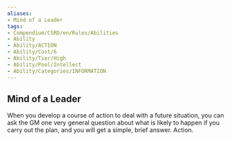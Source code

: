 ```yaml
---
aliases:
- Mind of a Leader
tags:
- Compendium/CSRD/en/Rules/Abilities
- Ability
- Ability/ACTION
- Ability/Cost/6
- Ability/Tier/High
- Ability/Pool/Intellect
- Ability/Categories/INFORMATION
---
```


  
## Mind of a Leader  
When you develop a course of action to deal with a future situation, you can ask the GM one very general question about what is likely to happen if you carry out the plan, and you will get a simple, brief answer. Action. 